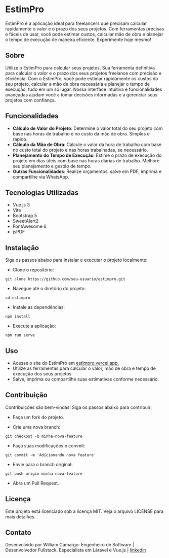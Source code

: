 # EstimPro

EstimPro é a aplicação ideal para freelancers que precisam calcular rapidamente o valor e o prazo dos seus projetos. Com ferramentas precisas e fáceis de usar, você pode estimar custos, calcular mão de obra e planejar o tempo de execução de maneira eficiente. Experimente hoje mesmo!

## Sobre

Utilize o EstimPro para calcular seus projetos. Sua ferramenta definitiva para calcular o valor e o prazo dos seus projetos freelance com precisão e eficiência. Com o EstimPro, você pode estimar rapidamente os custos do seu projeto, calcular a mão de obra necessária e planejar o tempo de execução, tudo em um só lugar. Nossa interface intuitiva e funcionalidades avançadas ajudam você a tomar decisões informadas e a gerenciar seus projetos com confiança.

## Funcionalidades

- **Cálculo de Valor do Projeto**: Determine o valor total do seu projeto com base nas horas de trabalho e no custo da mão de obra. Simples e rápido.
- **Cálculo da Mão de Obra**: Calcule o valor da hora de trabalho com base no custo total do projeto e nas horas trabalhadas, se necessário.
- **Planejamento do Tempo de Execução**: Estime o prazo de execução do projeto em dias úteis com base nas horas diárias de trabalho. Melhore seu planejamento e gestão de tempo.
- **Outras Funcionalidades**: Realize orçamentos, salve em PDF, imprima e compartilhe via WhatsApp.

## Tecnologias Utilizadas

- Vue.js 3
- Vite
- Bootstrap 5
- SweetAlert2
- FontAwesome 6
- jsPDF

## Instalação

Siga os passos abaixo para instalar e executar o projeto localmente:

- Clone o repositório:

~~~
git clone https://github.com/seu-usuario/estimpro.git
~~~

- Navegue até o diretório do projeto:

~~~
cd estimpro
~~~

- Instale as dependências:

~~~
npm install
~~~

- Execute a aplicação:

~~~
npm run serve
~~~

## Uso

- Acesse o site do EstimPro em [estimpro.vercel.app.](https://estimpro.vercel.app/)
- Utilize as ferramentas para calcular o valor, mão de obra e tempo de execução dos seus projetos.
- Salve, imprima ou compartilhe suas estimativas conforme necessário.

## Contribuição

Contribuições são bem-vindas! Siga os passos abaixo para contribuir:

- Faça um fork do projeto.

- Crie uma nova branch:

~~~
git checkout -b minha-nova-feature
~~~

- Faça suas modificações e commit:

~~~
git commit -m 'Adicionando nova feature'
~~~

- Envie para o branch original:

~~~
git push origin minha-nova-feature
~~~

- Abra um Pull Request.

## Licença

Este projeto está licenciado sob a licença MIT. Veja o arquivo LICENSE para mais detalhes.

## Contato

Desenvolvido por William Camargo: Engenheiro de Software | Desenvolvedor Fullstack. Especialista em Láravel e Vue.js | [linkedin](https://www.linkedin.com/in/william-camargo-50aab85b/) 
